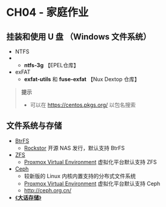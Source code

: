 # CH04 - 家庭作业

## 挂装和使用 U 盘 （Windows 文件系统）

* NTFS
* * **ntfs-3g** 【EPEL仓库】
* exFAT
  * **exfat-utils** 和 **fuse-exfat** 【Nux Dextop 仓库】

> **提示**
>
> * 可以在 https://centos.pkgs.org/ 以包名搜索



## 文件系统与存储

* [BtrFS](http://btrfs.wiki.kernel.org/)
  * [Rockstor](http://rockstor.com/) 开源 NAS 发行，默认支持 BtrFS 
* [ZFS](http://zfsonlinux.org/)
  * [Proxmox Virtual Environment](https://pve.proxmox.com/) 虚拟化平台默认支持 ZFS
* [Ceph](http://ceph.com) 
  * 较新版的 Linux 内核内置支持的分布式文件系统
  * [Proxmox Virtual Environment](https://pve.proxmox.com/) 虚拟化平台默认支持 Ceph
  * http://ceph.org.cn/  
* [《**大话存储**》](https://item.jd.com/11586843.html) 
